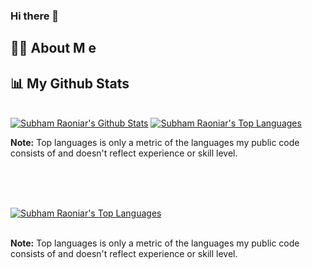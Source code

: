 ### Hi there 👋

## 🙋‍♂️ About M e
## 📊 My Github Stats


  <br/>
    <a href="https://github.com/thiere18/github-readme-stats"><img alt="Subham Raoniar's Github Stats" src="https://github-readme-stats.vercel.app/api?username=thiere18&show_icons=true&count_private=true&theme=react&hide_border=true&bg_color=0D1117" /></a>
  <a href="https://github.com/thiere18/github-readme-stats"><img alt="Subham Raoniar's Top Languages" src="https://github-readme-stats.vercel.app/api/top-langs/?username=thiere18&langs_count=8&count_private=true&layout=compact&theme=react&hide_border=true&bg_color=0D1117" /></a>
  <br/>

  <b>Note:</b> Top languages is only a metric of the languages my public code consists of and doesn't reflect experience or skill level.


<br/>
<br/>


<!-- <img src="https://github.com/thiere18/thiere18/blob/main/images/stat.svg" alt="My Stats"/>
  -->

   <br/>
 <p> <a href="https://github.com/thiere18/github-readme-stats"><img alt="Subham Raoniar's Top Languages" src="https://github-readme-stats.vercel.app/api/top-langs/?username=thiere18&langs_count=8&count_private=true&layout=compact&theme=react&hide_border=true&bg_color=0D1117" /></a>
  </p>
  <br/>
  <b>Note:</b> Top languages is only a metric of the languages my public code consists of and doesn't reflect experience or skill level.

 
<br/>
<br/>

